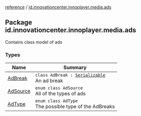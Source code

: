 [reference](../index.md) / [id.innovationcenter.innoplayer.media.ads](./index.md)

## Package id.innovationcenter.innoplayer.media.ads

Contains class model of ads

### Types

| Name | Summary |
|---|---|
| [AdBreak](-ad-break/index.md) | `class AdBreak : `[`Serializable`](https://developer.android.com/reference/java/io/Serializable.html)<br>An ad break |
| [AdSource](-ad-source/index.md) | `enum class AdSource`<br>All of the types of ads |
| [AdType](-ad-type/index.md) | `enum class AdType`<br>The possible type of the AdBreaks |
